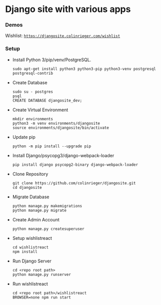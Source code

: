 # Django site with various apps
### Demos
Wishlist: [`https://djangosite.colinrieger.com/wishlist`](https://djangosite.colinrieger.com/wishlist)

### Setup
- Install Python 3/pip/venv/PostgreSQL.  
  ```
  sudo apt-get install python3 python3-pip python3-venv postgresql postgresql-contrib
  ```
- Create Database
  ```
  sudo su - postgres
  psql
  CREATE DATABASE djangosite_dev;
  ```
- Create Virtual Environment
  ```
  mkdir environments
  python3 -m venv environments/djangosite
  source environments/djangosite/bin/activate
  ```
- Update pip
  ```
  python -m pip install --upgrade pip
  ```
- Install Django/psycopg3/django-webpack-loader
  ```
  pip install django psycopg2-binary django-webpack-loader
  ```
- Clone Repository
  ```
  git clone https://github.com/colinrieger/djangosite.git
  cd djangosite
  ```
- Migrate Database
  ```
  python manage.py makemigrations
  python manage.py migrate
  ```
- Create Admin Account
  ```
  python manage.py createsuperuser
  ```
- Setup wishlistreact
  ```
  cd wishlistreact
  npm install
  ```
- Run Django Server
  ```
  cd <repo root path>
  python manage.py runserver
  ```
- Run wishlistreact
  ```
  cd <repo root path>/wishlistreact
  BROWSER=none npm run start
  ```
  
